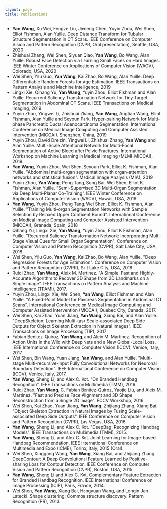 ```yaml
---
layout: page
title: Publications
---
```

- <b>Yan Wang</b>, Xu Wei, Fengze Liu, Jieneng Chen, Yuyin Zhou, Wei Shen, Elliot Fishman, Alan Yuille. Deep Distance Transform for Tubular Structure Segmentation in CT Scans. IEEE Conference on Computer Vision and Pattern Recognition (CVPR, Oral presentation), Seattle, USA, 2020
- Zhishuai Zhang, Wei Shen, Siyuan Qiao, <b>Yan Wang</b>, Bo Wang, Alan Yuille. Robust Face Detection via Learning Small Faces on Hard Images. IEEE Winter Conference on Applications of Computer Vision (WACV), Colorado, USA, 2020
- Wei Shen, Yilu Guo, <b>Yan Wang</b>, Kai Zhao, Bo Wang, Alan Yuille. Deep Differentiable Random Forests for Age
Estimation. IEEE Transactions on Pattern Analysis and Machine Intelligence, 2019
- Lingxi Xie, Qihang Yu, <b>Yan Wang</b>, Yuyin Zhou, Elliot Fishman and Alan Yuille. Recurrent Saliency Transformation Network for Tiny Target Segmentation in Abdominal CT Scans. IEEE Transactions on Medical Imaging, 2019
- Yuyin Zhou, Yingwei Li, Zhishuai Zhang, <b>Yan Wang</b>, Angtian Wang, Elliot Fishman, Alan Yuille and Seyoun Park. Hyper-pairing Network for Multi-phase Pancreatic Ductal Adenocarcinoma Segmentation. International Conference on Medical Image Computing and Computer Assisted Intervention (MICCAI). Shenzhen, China, 2019
- Yuyin Zhou, David Dreizin, Yingwei Li, Zhishuai Zhang, <b>Yan Wang</b> and Alan Yuille. Multi-Scale Attentional Network for Multi-Focal Segmentation of Active Bleed after Pelvic Fractures. International Workshop on Machine Learning in Medical Imaging (MLMI-MICCAI), 2019
- <b>Yan Wang</b>, Yuyin Zhou, Wei Shen, Seyoun Park, Elliot K. Fishman, Alan Yuille. "Abdominal multi-organ segmentation with organ-attention networks and statistical fusion". Medical Image Analysis (MIA), 2019
- Yuyin Zhou, <b>Yan Wang</b>, Peng Tang, Song Bai, Wei Shen, Elliot K. Fishman, Alan Yuille. "Semi-Supervised 3D Multi-Organ Segmentation via Deep Multi-Planar Co-Training". IEEE Winter Conference on Applications of Computer Vision (WACV), Hawaii, USA, 2019 
- <b>Yan Wang</b>, Yuyin Zhou, Peng Tang, Wei Shen, Elliot K. Fishman, Alan Yuille. "Training Multi-organ Segmentation Networks with Sample Selection by Relaxed Upper Confident Bound". International Conference on Medical Image Computing and Computer Assisted Intervention (MICCAI), Granada, Spain, 2018
- Qihang Yu, Lingxi Xie, <b>Yan Wang</b>, Yuyin Zhou, Elliot K Fishman, Alan Yuille. "Recurrent Saliency Transformation Network: Incorporating Multi-Stage Visual Cues for Small Organ Segmentation". Conference on Computer Vision and Pattern Recognition (CVPR), Salt Lake City, USA, 2018
- Wei Shen, Yilu Guo, <b>Yan Wang</b>, Kai Zhao, Bo Wang, Alan Yuille. "Deep Regression Forests for Age Estimation". Conference on Computer Vision and Pattern Recognition (CVPR), Salt Lake City, USA, 2018
- Ruiqi Zhao, <b>Yan Wang</b>, Aleix M. Martinez. "A Simple, Fast and Highly-Accurate Algorithm to Recover 3D Shape from 2D Landmarks on a Single Image". IEEE Transactions on Pattern Analysis and Machine Intelligence (TPAMI), 2017.
- Yuyin Zhou, Lingxi Xie, Wei Shen, <b>Yan Wang</b>, Elliot Fishman and Alan Yuille. "A Fixed-Point Model for Pancreas Segmentation in Abdominal CT Scans". International Conference on Medical Image Computing and Computer Assisted Intervention (MICCAI), Quebec City, Canada, 2017.
- Wei Shen, Kai Zhao, Yuan Jiang, <b>Yan Wang</b>, Xiang Bai, and Alan Yuille. "DeepSkeleton: Learning Multi-task Scale-associated Deep Side Outputs for Object Skeleton Extraction in Natural Images". IEEE Transactions on Image Processing (TIP), 2017
- Fabian Benitez-Quiroz, <b>Yan Wang</b>, and Aleix M. Martinez. Recognition of Action Units in the Wild with Deep Nets and a New Global-Local Loss. IEEE International Conference on Computer Vision (ICCV), Venice, Italy, 2017.
- Wei Shen, Bin Wang, Yuan Jiang, <b>Yan Wang</b>, and Alan Yuille. "Multi-stage Multi-recursive-input Fully Convolutional Networks for Neuronal Boundary Detection". IEEE International Conference on Computer Vision (ICCV), Venice, Italy, 2017.
- <b>Yan Wang</b>, Sheng Li, and Alex C. Kot. "On Branded Handbag Recognition". IEEE Transactions on Multimedia (TMM), 2016.
- Ruiqi Zhao, <b>Yan Wang</b>, C. Fabian Benitez-Quiroz, Yaojie Liu, and Aleix M. Martinez. "Fast and Precise Face Alignment and 3D Shape Reconstruction from a Single 2D Image". ECCV Workshop, 2016.
- Wei Shen, Kai Zhao, Yuan Jiang, <b>Yan Wang</b>, Zhijiang Zhang, Xiang Bai. "Object Skeleton Extraction in Natural Images by Fusing Scale-associated Deep Side Outputs". IEEE Conference on Computer Vision and Pattern Recognition (CVPR), Las Vegas, USA, 2016.
- <b>Yan Wang</b>, Sheng Li, and Alex C. Kot. "DeepBag: Recognizing Handbag Models". IEEE Transactions on Multimedia (TMM), 2015.
- <b>Yan Wang</b>, Sheng Li, and Alex C. Kot. Joint Learning for Image-based Handbag Recommendation. IEEE International Conference on Multimedia and Expo (ICME), Torino, Italy, 2015 (Oral).
- Wei Shen, Xinggang Wang, <b>Yan Wang</b>, Xiang Bai, and Zhijiang Zhang. DeepContour: A Deep Convolutional Feature Learned by Positive-sharing Loss for Contour Detection. IEEE Conference on Computer Vision and Pattern Recognition (CVPR), Boston, USA, 2015.
- <b>Yan Wang</b>, Sheng Li and Alex C. Kot. Complementary Feature Extraction for Branded Handbag Recognition. IEEE International Conference on Image Processing (ICIP), Paris, France, 2014.
- Wei Shen, <b>Yan Wang</b>, Xiang Bai, Hongyuan Wang, and Longin Jan Latecki. Shape clustering: Common structure discovery. Pattern Recognition (PR), 2013.
